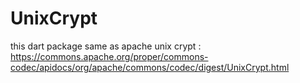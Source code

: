 # UnixCrypt
this dart package same as apache unix crypt :
https://commons.apache.org/proper/commons-codec/apidocs/org/apache/commons/codec/digest/UnixCrypt.html
